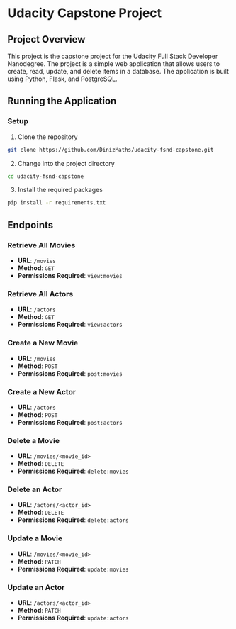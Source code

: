 # Udacity Capstone Project

## Project Overview

This project is the capstone project for the Udacity Full Stack Developer Nanodegree. The project is a simple web application that allows users to create, read, update, and delete items in a database. The application is built using Python, Flask, and PostgreSQL.


## Running the Application

### Setup

1. Clone the repository

```bash
git clone https://github.com/DinizMaths/udacity-fsnd-capstone.git
```

2. Change into the project directory

```bash
cd udacity-fsnd-capstone
```

3. Install the required packages

```bash
pip install -r requirements.txt
```

## Endpoints

### Retrieve All Movies

- **URL**: `/movies`
- **Method**: `GET`
- **Permissions Required**: `view:movies`

### Retrieve All Actors

- **URL**: `/actors`
- **Method**: `GET`
- **Permissions Required**: `view:actors`

### Create a New Movie

- **URL**: `/movies`
- **Method**: `POST`
- **Permissions Required**: `post:movies`

### Create a New Actor

- **URL**: `/actors`
- **Method**: `POST`
- **Permissions Required**: `post:actors`

### Delete a Movie

- **URL**: `/movies/<movie_id>`
- **Method**: `DELETE`
- **Permissions Required**: `delete:movies`

### Delete an Actor

- **URL**: `/actors/<actor_id>`
- **Method**: `DELETE`
- **Permissions Required**: `delete:actors`

### Update a Movie

- **URL**: `/movies/<movie_id>`
- **Method**: `PATCH`
- **Permissions Required**: `update:movies`

### Update an Actor

- **URL**: `/actors/<actor_id>`
- **Method**: `PATCH`
- **Permissions Required**: `update:actors`